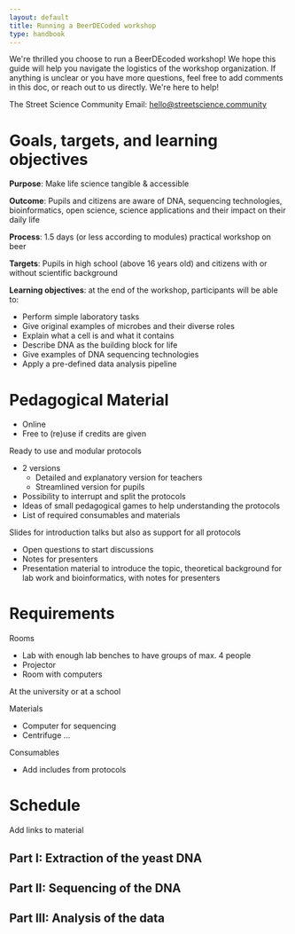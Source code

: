 ```yaml
---
layout: default
title: Running a BeerDECoded workshop
type: handbook
---
```



We're thrilled you choose to run a BeerDEcoded workshop!
We hope this guide will help you navigate the logistics of the workshop organization. If anything is unclear or you have more questions, feel free to add comments in this doc, or reach out to us directly. We're here to help!

The Street Science Community
Email: hello@streetscience.community

# Goals, targets, and learning objectives

**Purpose**: Make life science tangible & accessible

**Outcome**: Pupils and citizens are aware of DNA, sequencing technologies, bioinformatics, open science, science applications and their impact on their daily life

**Process**: 1.5 days (or less according to modules) practical workshop on beer

**Targets**: Pupils in high school (above 16 years old) and citizens with or without scientific background

**Learning objectives**: at the end of the workshop, participants will be able to:

- Perform simple laboratory tasks
- Give original examples of microbes and their diverse roles
- Explain what a cell is and what it contains
- Describe DNA as the building block for life
- Give examples of DNA sequencing technologies
- Apply a pre-defined data analysis pipeline

# Pedagogical Material

- Online
- Free to (re)use if credits are given

Ready to use and modular protocols
- 2 versions
    - Detailed and explanatory version for teachers
    - Streamlined version for pupils
- Possibility to interrupt and split the protocols
- Ideas of small pedagogical games to help understanding the protocols
- List of required consumables and materials

Slides for introduction talks but also as support for all protocols
- Open questions to start discussions
- Notes for presenters
- Presentation material to introduce the topic, theoretical background for lab work and bioinformatics, with notes for presenters

# Requirements

Rooms
- Lab with enough lab benches to have groups of max. 4 people
- Projector
- Room with computers

At the university or at a school

Materials
- Computer for sequencing
- Centrifuge
...

Consumables
- Add includes from protocols

# Schedule

Add links to material

## Part I: Extraction of the yeast DNA 

## Part II: Sequencing of the DNA

## Part III: Analysis of the data

